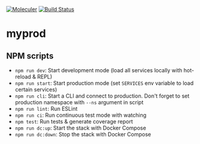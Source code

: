 [![Moleculer](https://badgen.net/badge/Powered%20by/Moleculer/0e83cd)](https://moleculer.services)
[![Build Status](https://travis-ci.com/yayanbachtiar/moleculer-example.svg?branch=master)](https://travis-ci.com/yayanbachtiar/moleculer-example)
# myprod

## NPM scripts

- `npm run dev`: Start development mode (load all services locally with hot-reload & REPL)
- `npm run start`: Start production mode (set `SERVICES` env variable to load certain services)
- `npm run cli`: Start a CLI and connect to production. Don't forget to set production namespace with `--ns` argument in script
- `npm run lint`: Run ESLint
- `npm run ci`: Run continuous test mode with watching
- `npm test`: Run tests & generate coverage report
- `npm run dc:up`: Start the stack with Docker Compose
- `npm run dc:down`: Stop the stack with Docker Compose
